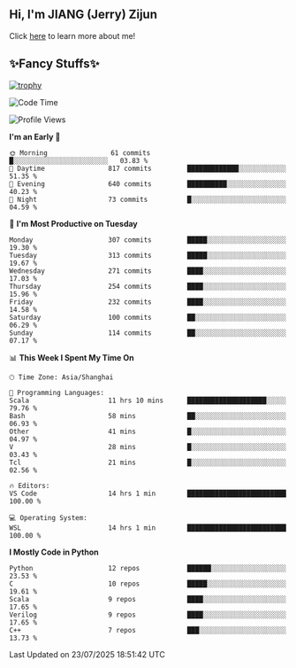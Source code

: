 ## Hi, I'm JIANG (Jerry) Zijun

Click [here](https://jzjerry.github.io/about/) to learn more about me!

## ✨Fancy Stuffs✨
[![trophy](https://github-profile-trophy.vercel.app/?username=jzjerry&theme=onedark)](https://github.com/ryo-ma/github-profile-trophy)
<!--START_SECTION:waka-->
![Code Time](http://img.shields.io/badge/Code%20Time-1%2C437%20hrs%207%20mins-blue)

![Profile Views](http://img.shields.io/badge/Profile%20Views-0-blue)

**I'm an Early 🐤** 

```text
🌞 Morning                61 commits          █░░░░░░░░░░░░░░░░░░░░░░░░   03.83 % 
🌆 Daytime                817 commits         █████████████░░░░░░░░░░░░   51.35 % 
🌃 Evening                640 commits         ██████████░░░░░░░░░░░░░░░   40.23 % 
🌙 Night                  73 commits          █░░░░░░░░░░░░░░░░░░░░░░░░   04.59 % 
```
📅 **I'm Most Productive on Tuesday** 

```text
Monday                   307 commits         █████░░░░░░░░░░░░░░░░░░░░   19.30 % 
Tuesday                  313 commits         █████░░░░░░░░░░░░░░░░░░░░   19.67 % 
Wednesday                271 commits         ████░░░░░░░░░░░░░░░░░░░░░   17.03 % 
Thursday                 254 commits         ████░░░░░░░░░░░░░░░░░░░░░   15.96 % 
Friday                   232 commits         ████░░░░░░░░░░░░░░░░░░░░░   14.58 % 
Saturday                 100 commits         ██░░░░░░░░░░░░░░░░░░░░░░░   06.29 % 
Sunday                   114 commits         ██░░░░░░░░░░░░░░░░░░░░░░░   07.17 % 
```


📊 **This Week I Spent My Time On** 

```text
🕑︎ Time Zone: Asia/Shanghai

💬 Programming Languages: 
Scala                    11 hrs 10 mins      ████████████████████░░░░░   79.76 % 
Bash                     58 mins             ██░░░░░░░░░░░░░░░░░░░░░░░   06.93 % 
Other                    41 mins             █░░░░░░░░░░░░░░░░░░░░░░░░   04.97 % 
V                        28 mins             █░░░░░░░░░░░░░░░░░░░░░░░░   03.43 % 
Tcl                      21 mins             █░░░░░░░░░░░░░░░░░░░░░░░░   02.56 % 

🔥 Editors: 
VS Code                  14 hrs 1 min        █████████████████████████   100.00 % 

💻 Operating System: 
WSL                      14 hrs 1 min        █████████████████████████   100.00 % 
```

**I Mostly Code in Python** 

```text
Python                   12 repos            ██████░░░░░░░░░░░░░░░░░░░   23.53 % 
C                        10 repos            █████░░░░░░░░░░░░░░░░░░░░   19.61 % 
Scala                    9 repos             ████░░░░░░░░░░░░░░░░░░░░░   17.65 % 
Verilog                  9 repos             ████░░░░░░░░░░░░░░░░░░░░░   17.65 % 
C++                      7 repos             ███░░░░░░░░░░░░░░░░░░░░░░   13.73 % 
```




 Last Updated on 23/07/2025 18:51:42 UTC
<!--END_SECTION:waka-->
